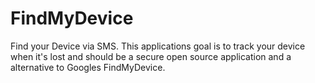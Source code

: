 # FindMyDevice

Find your Device via SMS.
This applications goal is to track your device when it's lost and should be a secure open source application and a alternative to Googles FindMyDevice.